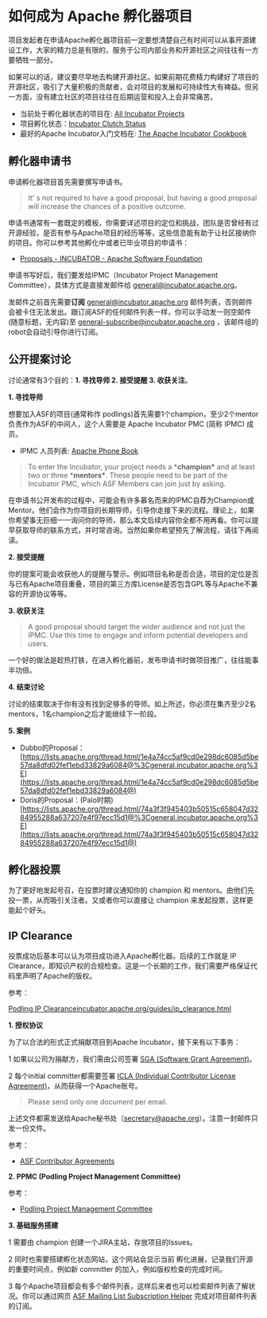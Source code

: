 # 如何成为 Apache 孵化器项目

项目发起者在申请Apache孵化器项目前一定要想清楚自己有时间可以从事开源建设工作，大家的精力总是有限的，服务于公司内部业务和开源社区之间往往有一方要牺牲一部分。

如果可以的话，建议要尽早地去构建开源社区。如果前期花费精力构建好了项目的开源社区，吸引了大量积极的贡献者，会对项目的发展和可持续性大有裨益。但另一方面，没有建立社区的项目往往在后期运营和投入上会非常痛苦。

- 当前处于孵化器状态的项目在: [All Incubator Projects](http://incubator.apache.org/projects/index.html)
- 项目孵化状态：[Incubator Clutch Status](https://incubator.apache.org/clutch/) 
- 最好的Apache Incubator入门文档在: [The Apache Incubator Cookbook](https://incubator.apache.org/cookbook/)

## 孵化器申请书

申请孵化器项目首先需要撰写申请书。

> It' s not required to have a good proposal, but having a good proposal will increase the chances of a positive outcome.

申请书通常有一套既定的模板，你需要详述项目的定位和挑战，团队是否曾经有过开源经验，是否有参与Apache项目的经历等等，这些信息能有助于让社区接纳你的项目。你可以参考其他孵化中或者已毕业项目的申请书：

- [Proposals - INCUBATOR - Apache Software Foundation](https://cwiki.apache.org/confluence/display/INCUBATOR/Proposals)

申请书写好后，我们要发给IPMC（Incubator Project Management Committee），具体方式是直接发邮件给 general@incubator.apache.org。

发邮件之前首先需要**订阅** general@incubator.apache.org 邮件列表，否则邮件会被卡住无法发出。跟订阅ASF的任何邮件列表一样，你可以手动发一则空邮件(随意标题，无内容)至 [general-subscribe@incubator.apache.org](mailto:general-subscribe@incubator.apache.org) ，该邮件组的robot会自动引导你进行订阅。

## 公开提案讨论

讨论通常有3个目的：**1. 寻找导师 2. 接受提醒 3. 收获关注**。

**1. 寻找导师**

想要加入ASF的项目(通常称作 podlings)首先需要1个champion，至少2个mentor负责作为ASF的中间人，这个人需要是 Apache Incubator PMC (简称 IPMC) 成员。

- IPMC 人员列表: [Apache Phone Book](http://people.apache.org/phonebook.html?pmc=incubator)

> To enter the Incubator, your project needs a ***champion\*** and at least two or three ***mentors\***. These people need to be part of the Incubator PMC, which ASF Members can join just by asking.

在申请书公开发布的过程中，可能会有许多慕名而来的IPMC自荐为Champion或Mentor。他们会作为你项目的长期导师，引导你走接下来的流程。理论上，如果你希望事无巨细一一询问你的导师，那么本文后续内容你全都不用再看。你可以提早获取导师的联系方式，并时常咨询。当然如果你希望预先了解流程，请往下再阅读。

**2. 接受提醒**

你的提案可能会收获他人的提醒与警示。例如项目名称是否合适，项目的定位是否与已有Apache项目重叠，项目的第三方库License是否包含GPL等与Apache不兼容的开源协议等等。

**3. 收获关注**

> A good proposal should target the wider audience and not just the IPMC. Use this time to engage and inform potential developers and users.

一个好的做法是趁热打铁，在进入孵化器前，发布申请书时做项目推广，往往能事半功倍。

**4. 结束讨论**

讨论的结束取决于你有没有找到足够多的导师。如上所述，你必须在集齐至少2名mentors，1名champion之后才能继续下一阶段。

**5. 案例**

- Dubbo的Proposal：[https://lists.apache.org/thread.html/1e4a74cc5af9cd0e298dc6085d5be57da8dfd02fef1ebd33829a6084@%3Cgeneral.incubator.apache.org%3E](https://lists.apache.org/thread.html/1e4a74cc5af9cd0e298dc6085d5be57da8dfd02fef1ebd33829a6084@)
- Doris的Proposal：(Palo时期) [https://lists.apache.org/thread.html/74a3f3f945403b50515c658047d3284955288a637207e4f97ecc15d1@%3Cgeneral.incubator.apache.org%3E](https://lists.apache.org/thread.html/74a3f3f945403b50515c658047d3284955288a637207e4f97ecc15d1@)

## 孵化器投票

为了更好地发起号召，在投票时建议通知你的 champion 和 mentors。由他们先投一票，从而吸引关注者。又或者你可以直接让 champion 来发起投票，这样更能起个好头。

## IP Clearance

投票成功后基本可以认为项目成功进入Apache孵化器。后续的工作就是 IP Clearance，即知识产权的合规检查。这是一个长期的工作，我们需要严格保证代码里声明了Apache的版权。

参考：

[Podling IP Clearanceincubator.apache.org/guides/ip_clearance.html](https://incubator.apache.org/guides/ip_clearance.html)

**1. 授权协议**

为了以合法的形式正式捐献项目到Apache Incubator，接下来有以下事务：

1 如果以公司为捐献方，我们需由公司签署 [SGA (Software Grant Agreement)](https://www.apache.org/licenses/software-grant-template.pdf)。

2 每个initial committer都需要签署 [ICLA (Individual Contributor License Agreement)](https://www.apache.org/licenses/icla.pdf)，从而获得一个Apache账号。

> Please send only one document per email.

上述文件都需发送给Apache秘书处（secretary@apache.org）。注意一封邮件只发一份文件。

参考：

- [ASF Contributor Agreements](https://www.apache.org/licenses/contributor-agreements.html#submitting)

**2. PPMC (Podling Project Management Committee)**

参考：

- [Podling Project Management Committee](https://incubator.apache.org/guides/ppmc.html#voting_in_a_new_ppmc_member)

**3. 基础服务搭建**

1 需要由 champion 创建一个JIRA主站，存放项目的Issues。

2 同时也需要搭建孵化状态网站，这个网站会显示当前 孵化进展，记录我们开源的重要时间点，例如新 committer 的加入，例如版权检查的完成时间。

3 每个Apache项目都会有多个邮件列表，这样后来者也可以检索邮件列表了解状况。你可以通过网页 [ASF Mailing List Subscription Helper](https://whimsy.apache.org/committers/subscribe) 完成对项目邮件列表的订阅。